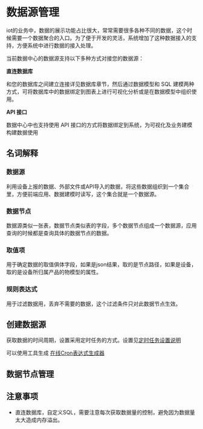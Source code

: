 # 数据源管理

iot的业务中，数据的展示功能占比很大，常常需要很多各种不同的数据，这个时候需要一个数据聚合的入口。为了便于开发的灵活，系统增加了这种数据接入的支持，方便系统中进行数据的接入处理。

当前数据中心的数据源支持以下多种方式对接您的数据源：

**直连数据库**

和您的数据库之间建立连接详见数据库章节，然后通过数据模型和 SQL 建模两种方式，可将数据库中的数据绑定到图表上进行可视化分析或是在数据模型中组织使用。

**API 接口**

数据中心中也支持使用 API 接口的方式将数据绑定到系统，为可视化及业务建模构建数据使用


## 名词解释

### 数据源

利用设备上报的数据、外部文件或API导入的数据，将这些数据组织到一个集合里，方便前端应用、数据建模时读写，这个集合就是一个数据源。

### 数据节点

数据源类似一张表，数据节点类似表的字段，多个数据节点组成一个数据源，应用查询的时候都是查询具体的数据节点的数据。

### 取值项

用于确定数据的取值俱体字段，如果是json结果，取的是节点路径，如果是设备，取的是设备所归属产品的物模型的属性。

### 规则表达式

用于过滤数据用，丢弃不需要的数据，这个过滤条件只对此数据节点生效。

## 创建数据源

获取数据的时间周期，设置采用定时任务的方式。设置见[定时任务设置说明](/manual/other/cron.html) 

可以使用工具生成  [在线Cron表达式生成器](https://cron.qqe2.com/)




## 数据节点管理

## 注意事项
- 直连数据库，自定义SQL，需要注意每次获取数据量的控制，避免因为数据量太大造成内存溢出。

